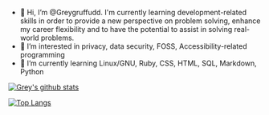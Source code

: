 - 👋 Hi, I’m @Greygruffudd. I'm currently learning development-related skills in order to provide a new perspective on problem solving, enhance my career flexibility and to have the potential to assist in solving real-world problems.
- 👀 I’m interested in privacy, data security, FOSS, Accessibility-related programming
- 🌱 I’m currently learning Linux/GNU, Ruby, CSS, HTML, SQL, Markdown, Python


[![Grey's github stats](https://github-readme-stats.vercel.app/api?username=greygruffudd&count_private=true&show_icons=true&theme=radical&hide_rank=false)](https://github.com/anuraghazra/github-readme-stats)

[![Top Langs](https://github-readme-stats.vercel.app/api/top-langs/?username=greygruffudd)](https://github.com/anuraghazra/github-readme-stats)


<!---
Greygruffudd/Greygruffudd is a ✨ special ✨ repository because its `README.md` (this file) appears on your GitHub profile.
You can click the Preview link to take a look at your changes.
--->
